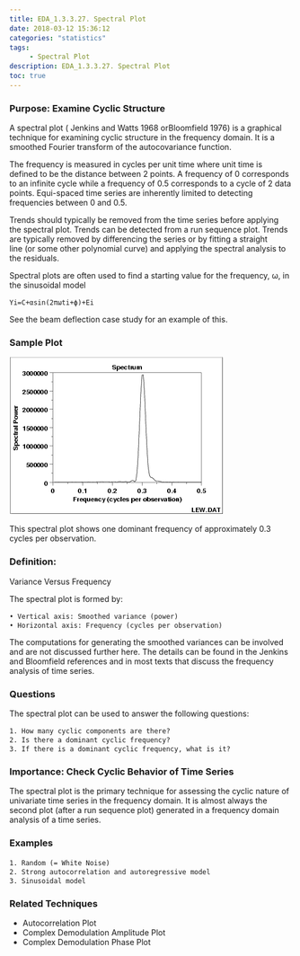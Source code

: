 ```yaml
---
title: EDA_1.3.3.27. Spectral Plot
date: 2018-03-12 15:36:12
categories: "statistics"
tags:
     - Spectral Plot
description: EDA_1.3.3.27. Spectral Plot
toc: true
---
```

### Purpose: Examine Cyclic Structure
A spectral plot ( Jenkins and Watts 1968 orBloomfield 1976) is a graphical technique for examining cyclic structure in the frequency domain. It is a smoothed Fourier transform of the autocovariance function.

The frequency is measured in cycles per unit time where unit time is defined to be the distance between 2 points. A frequency of 0 corresponds to an infinite cycle while a frequency of 0.5 corresponds to a cycle of 2 data points. Equi-spaced time series are inherently limited to detecting frequencies between 0 and 0.5.

Trends should typically be removed from the time series before applying the spectral plot. Trends can be detected from a run sequence plot. Trends are typically removed by differencing the series or by fitting a straight line (or some other polynomial curve) and applying the spectral analysis to the residuals.

Spectral plots are often used to find a starting value for the frequency, ω, in the sinusoidal model

	Yi=C+αsin(2πωti+ϕ)+Ei

See the beam deflection case study for an example of this.

### Sample Plot
![](assets/EDA/spectrum.gif)

This spectral plot shows one dominant frequency of approximately 0.3 cycles per observation.
### Definition:
Variance Versus Frequency

The spectral plot is formed by:

	• Vertical axis: Smoothed variance (power)
	• Horizontal axis: Frequency (cycles per observation)

The computations for generating the smoothed variances can be involved and are not discussed further here. The details can be found in the Jenkins and Bloomfield references and in most texts that discuss the frequency analysis of time series.

### Questions
The spectral plot can be used to answer the following questions:

	1. How many cyclic components are there?
	2. Is there a dominant cyclic frequency?
	3. If there is a dominant cyclic frequency, what is it?

### Importance: Check Cyclic Behavior of Time Series

The spectral plot is the primary technique for assessing the cyclic nature of univariate time series in the frequency domain. It is almost always the second plot (after a run sequence plot) generated in a frequency domain analysis of a time series.

### Examples

	1. Random (= White Noise)
	2. Strong autocorrelation and autoregressive model 
	3. Sinusoidal model

### Related Techniques
* Autocorrelation Plot
* Complex Demodulation Amplitude Plot
* Complex Demodulation Phase Plot
